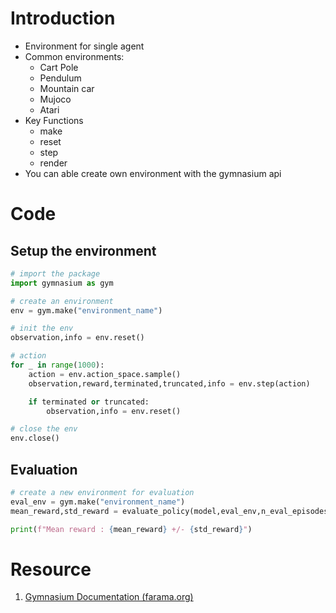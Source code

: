 # Introduction
* Environment for single agent
* Common environments:
	* Cart Pole
	* Pendulum
	* Mountain car
	* Mujoco
	* Atari
* Key Functions
	* make
	* reset
	* step
	* render
* You can able create own environment with the gymnasium api
# Code
## Setup the environment
``` python
# import the package
import gymnasium as gym

# create an environment
env = gym.make("environment_name")

# init the env
observation,info = env.reset()

# action
for _ in range(1000):
	action = env.action_space.sample()
	observation,reward,terminated,truncated,info = env.step(action)

	if terminated or truncated:
		observation,info = env.reset()

# close the env
env.close()
```
## Evaluation
``` python
# create a new environment for evaluation
eval_env = gym.make("environment_name")
mean_reward,std_reward = evaluate_policy(model,eval_env,n_eval_episodes = 10 ,deterministic=True)

print(f"Mean reward : {mean_reward} +/- {std_reward}")
```
# Resource
1. [Gymnasium Documentation (farama.org)](https://gymnasium.farama.org/environments/box2d/lunar_lander/)